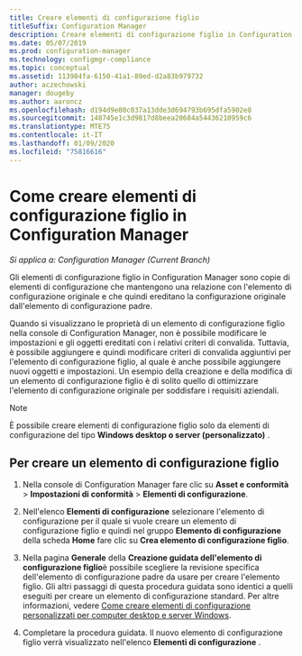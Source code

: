 ```yaml
---
title: Creare elementi di configurazione figlio
titleSuffix: Configuration Manager
description: Creare elementi di configurazione figlio in Configuration Manager
ms.date: 05/07/2019
ms.prod: configuration-manager
ms.technology: configmgr-compliance
ms.topic: conceptual
ms.assetid: 113984fa-6150-41a1-89ed-d2a83b979732
author: aczechowski
manager: dougeby
ms.author: aaroncz
ms.openlocfilehash: d194d9e80c037a13dde3d694793b695dfa5902e8
ms.sourcegitcommit: 148745e1c3d9817d8beea20684a54436210959c6
ms.translationtype: MTE75
ms.contentlocale: it-IT
ms.lasthandoff: 01/09/2020
ms.locfileid: "75816616"
---
```

# <a name="how-to-create-child-configuration-items-in-configuration-manager"></a>Come creare elementi di configurazione figlio in Configuration Manager

*Si applica a: Configuration Manager (Current Branch)*

Gli elementi di configurazione figlio in Configuration Manager sono copie di elementi di configurazione che mantengono una relazione con l'elemento di configurazione originale e che quindi ereditano la configurazione originale dall'elemento di configurazione padre.  

Quando si visualizzano le proprietà di un elemento di configurazione figlio nella console di Configuration Manager, non è possibile modificare le impostazioni e gli oggetti ereditati con i relativi criteri di convalida. Tuttavia, è possibile aggiungere e quindi modificare criteri di convalida aggiuntivi per l'elemento di configurazione figlio, al quale è anche possibile aggiungere nuovi oggetti e impostazioni.
Un esempio della creazione e della modifica di un elemento di configurazione figlio è di solito quello di ottimizzare l'elemento di configurazione originale per soddisfare i requisiti aziendali.  

> [!NOTE]  
>  È possibile creare elementi di configurazione figlio solo da elementi di configurazione del tipo **Windows desktop o server (personalizzato)** .  

## <a name="to-create-a-child-configuration-item"></a>Per creare un elemento di configurazione figlio  

1.  Nella console di Configuration Manager fare clic su **Asset e conformità** > **Impostazioni di conformità** > **Elementi di configurazione**.  

3.  Nell'elenco **Elementi di configurazione** selezionare l'elemento di configurazione per il quale si vuole creare un elemento di configurazione figlio e quindi nel gruppo **Elemento di configurazione** della scheda **Home** fare clic su **Crea elemento di configurazione figlio**.  

4.  Nella pagina **Generale** della **Creazione guidata dell'elemento di configurazione figlio**è possibile scegliere la revisione specifica dell'elemento di configurazione padre da usare per creare l'elemento figlio. Gli altri passaggi di questa procedura guidata sono identici a quelli eseguiti per creare un elemento di configurazione standard. Per altre informazioni, vedere [Come creare elementi di configurazione personalizzati per computer desktop e server Windows](../../compliance/deploy-use/create-custom-configuration-items-for-windows-desktop-and-server-computers-managed-with-the-client.md).  

5.  Completare la procedura guidata. Il nuovo elemento di configurazione figlio verrà visualizzato nell'elenco **Elementi di configurazione** .  
